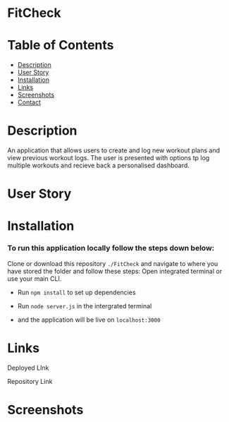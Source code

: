# FitCheck
# Table of Contents
- [Description](#description)
- [User Story](#user-Story)
- [Installation](#installation)
- [Links](#links)
- [Screenshots](#screenshots)
- [Contact](#contact)

# Description
An application that allows users to create and log new workout plans and view previous workout logs.
The user is presented with options tp log multiple workouts and recieve back a personalised dashboard.

# User Story


# Installation
### To run this application locally follow the steps down below:
Clone or download this repository `./FitCheck` and navigate to where you have stored the folder and follow these steps:
Open integrated terminal or use your main CLI.

* Run `npm install` to set up dependencies

* Run `node server.js` in the intergrated terminal

* and the application will be live on `localhost:3000`

# Links 

Deployed LInk 

Repository Link

# Screenshots

